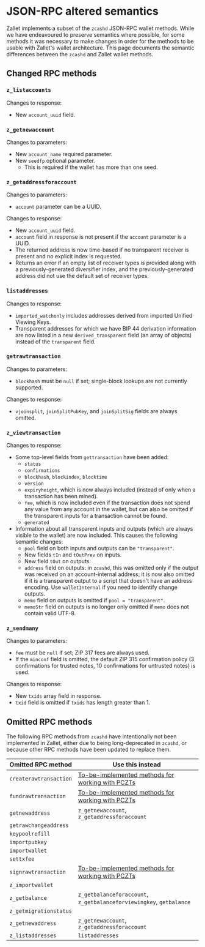 # JSON-RPC altered semantics

Zallet implements a subset of the `zcashd` JSON-RPC wallet methods. While we
have endeavoured to preserve semantics where possible, for some methods it was
necessary to make changes in order for the methods to be usable with Zallet's
wallet architecture. This page documents the semantic differences between the
`zcashd` and Zallet wallet methods.

## Changed RPC methods

### `z_listaccounts`

Changes to response:
- New `account_uuid` field.

### `z_getnewaccount`

Changes to parameters:
- New `account_name` required parameter.
- New `seedfp` optional parameter.
  - This is required if the wallet has more than one seed.

### `z_getaddressforaccount`

Changes to parameters:
- `account` parameter can be a UUID.

Changes to response:
- New `account_uuid` field.
- `account` field in response is not present if the `account` parameter is a UUID.
- The returned address is now time-based if no transparent receiver is present
  and no explicit index is requested.
- Returns an error if an empty list of receiver types is provided along with a
  previously-generated diversifier index, and the previously-generated address
  did not use the default set of receiver types.

### `listaddresses`

Changes to response:
- `imported_watchonly` includes addresses derived from imported Unified Viewing
  Keys.
- Transparent addresses for which we have BIP 44 derivation information are now
  listed in a new `derived_transparent` field (an array of objects) instead of
  the `transparent` field.

### `getrawtransaction`

Changes to parameters:
- `blockhash` must be `null` if set; single-block lookups are not currently
  supported.

Changes to response:
- `vjoinsplit`, `joinSplitPubKey`, and `joinSplitSig` fields are always omitted.

### `z_viewtransaction`

Changes to response:
- Some top-level fields from `gettransaction` have been added:
  - `status`
  - `confirmations`
  - `blockhash`, `blockindex`, `blocktime`
  - `version`
  - `expiryheight`, which is now always included (instead of only when a
    transaction has been mined).
  - `fee`, which is now included even if the transaction does not spend any
    value from any account in the wallet, but can also be omitted if the
    transparent inputs for a transaction cannot be found.
  - `generated`
- Information about all transparent inputs and outputs (which are always visible
  to the wallet) are now included. This causes the following semantic changes:
  - `pool` field on both inputs and outputs can be `"transparent"`.
  - New fields `tIn` and `tOutPrev` on inputs.
  - New field `tOut` on outputs.
  - `address` field on outputs: in `zcashd`, this was omitted only if the output
    was received on an account-internal address; it is now also omitted if it is
    a transparent output to a script that doesn't have an address encoding. Use
    `walletInternal` if you need to identify change outputs.
  - `memo` field on outputs is omitted if `pool = "transparent"`.
  - `memoStr` field on outputs is no longer only omitted if `memo` does not
    contain valid UTF-8.

### `z_sendmany`

Changes to parameters:
- `fee` must be `null` if set; ZIP 317 fees are always used.
- If the `minconf` field is omitted, the default ZIP 315 confirmation policy
  (3 confirmations for trusted notes, 10 confirmations for untrusted notes)
  is used.

Changes to response:
- New `txids` array field in response.
- `txid` field is omitted if `txids` has length greater than 1.

## Omitted RPC methods

The following RPC methods from `zcashd` have intentionally not been implemented
in Zallet, either due to being long-deprecated in `zcashd`, or because other RPC
methods have been updated to replace them.

| Omitted RPC method     | Use this instead |
|------------------------|------------------|
| `createrawtransaction` | [To-be-implemented methods for working with PCZTs][pczts] |
| `fundrawtransaction`   | [To-be-implemented methods for working with PCZTs][pczts] |
| `getnewaddress`        | `z_getnewaccount`, `z_getaddressforaccount` |
| `getrawchangeaddress`  |
| `keypoolrefill`        |
| `importpubkey`         |
| `importwallet`         |
| `settxfee`             |
| `signrawtransaction`   | [To-be-implemented methods for working with PCZTs][pczts] |
| `z_importwallet`       |
| `z_getbalance`         | `z_getbalanceforaccount`, `z_getbalanceforviewingkey`, `getbalance` |
| `z_getmigrationstatus` |
| `z_getnewaddress`      | `z_getnewaccount`, `z_getaddressforaccount` |
| `z_listaddresses`      | `listaddresses` |

[pczts]: https://github.com/zcash/wallet/issues/99
